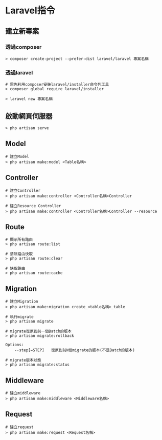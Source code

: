 # Laravel指令
## 建立新專案
### 透過composer
```
> composer create-project --prefer-dist laravel/laravel 專案名稱
```

### 透過laravel
```
# 需先利用composer安裝laravel/installer命令列工具
> composer global require laravel/installer

> laravel new 專案名稱
```

## 啟動網頁伺服器
```
> php artisan serve
```

## Model
```
# 建立Model
> php artisan make:model <Table名稱>
```

## Controller
```
# 建立Controller
> php artisan make:controller <Controller名稱>Controller

# 建立Resource Controller
> php artisan make:controller <Controller名稱>Controller --resource
```

## Route
```
# 顯示所有路由
> php artisan route:list

# 清除路由快取
> php artisan route:clear

# 快取路由
> php artisan route:cache
```

## Migration
```
# 建立Migration
> php artisan make:migration create_<table名稱>_table

# 執行migrate
> php artisan migrate

# migrate復原到前一個Batch的版本
> php artisan migrate:rollback

Options:
    --step[=STEP]   復原到前N個migrate的版本(不是Batch的版本)

# migrate版本狀態
> php artisan migrate:status
```

## Middleware
```
# 建立middleware
> php artisan make:middleware <Middleware名稱>
```

## Request
```
# 建立request
> php artisan make:request <Request名稱>
```
